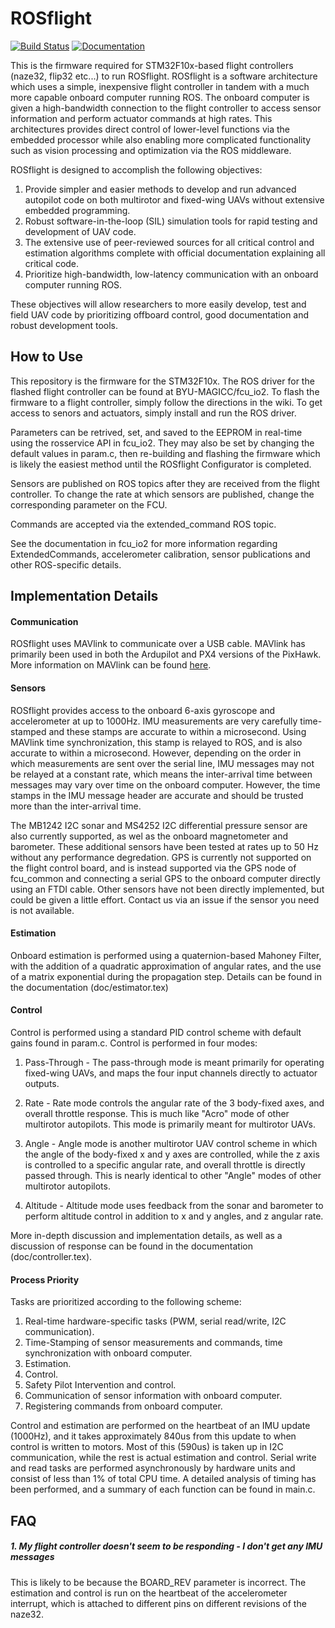 # ROSflight
[![Build Status](https://travis-ci.org/byu-magicc/ROSflight.svg?branch=master)](https://travis-ci.org/byu-magicc/ROSflight) [![Documentation](https://codedocs.xyz/byu-magicc/ROSflight.svg)](https://codedocs.xyz/byu-magicc/ROSflight/)

This is the firmware required for STM32F10x-based flight controllers (naze32, flip32 etc...) to run ROSflight.  ROSflight is a software architecture which uses a simple, inexpensive flight controller in tandem with a much more capable onboard computer running ROS.  The onboard computer is given a high-bandwidth connection to the flight controller to access sensor information and perform actuator commands at high rates.  This architectures provides direct control of lower-level functions via the embedded processor while also enabling more complicated functionality such as vision processing and optimization via the ROS middleware.  

ROSflight is designed to accomplish the following objectives:

1. Provide simpler and easier methods to develop and run advanced autopilot code on both multirotor and fixed-wing UAVs without extensive embedded programming.
2. Robust software-in-the-loop (SIL) simulation tools for rapid testing and development of UAV code.
3. The extensive use of peer-reviewed sources for all critical control and estimation algorithms complete with official documentation explaining all critical code.
4. Prioritize high-bandwidth, low-latency communication with an onboard computer running ROS.

These objectives will allow researchers to more easily develop, test and field UAV code by prioritizing offboard control, good documentation and robust development tools.

## How to Use ##

This repository is the firmware for the STM32F10x.  The ROS driver for the flashed flight controller can be found at BYU-MAGICC/fcu_io2.  To flash the firmware to a flight controller, simply follow the directions in the wiki. To get access to senors and actuators, simply install and run the ROS driver.

Parameters can be retrived, set, and saved to the EEPROM in real-time using the rosservice API in fcu_io2.  They may also be set by changing the default values in param.c, then re-building and flashing the firmware which is likely the easiest method until the ROSflight Configurator is completed.

Sensors are published on ROS topics after they are received from the flight controller.  To change the rate at which sensors are published, change the corresponding parameter on the FCU.

Commands are accepted via the extended_command ROS topic.  

See the documentation in fcu_io2 for more information regarding ExtendedCommands, accelerometer calibration, sensor publications and other ROS-specific details.

## Implementation Details ##

#### Communication
ROSflight uses MAVlink to communicate over a USB cable.  MAVlink has primarily been used in both the Ardupilot and PX4 versions of the PixHawk.  More information on MAVlink can be found [here](http://qgroundcontrol.org/mavlink/start "QgroundControl/mavlink").  

#### Sensors
ROSflight provides access to the onboard 6-axis gyroscope and accelerometer at up to 1000Hz.  IMU measurements are very carefully time-stamped and these stamps are accurate to within a microsecond. Using MAVlink time synchronization, this stamp is relayed to ROS, and is also accurate to within a microsecond.  However, depending on the order in which measurements are sent over the serial line, IMU messages may not be relayed at a constant rate, which means the inter-arrival time between messages may vary over time on the onboard computer.  However, the time stamps in the IMU message header are accurate and should be trusted more than the inter-arrival time.

The MB1242 I2C sonar and MS4252 I2C differential pressure sensor are also currently supported, as wel as the onboard magnetometer and barometer.  These additional sensors have been tested at rates up to 50 Hz without any performance degredation.  GPS is currently not supported on the flight control board, and is instead supported via the GPS node of fcu_common and connecting a serial GPS to the onboard computer directly using an FTDI cable.  Other sensors have not been directly implemented, but could be given a little effort.  Contact us via an issue if the sensor you need is not available.

#### Estimation
Onboard estimation is performed using a quaternion-based Mahoney Filter, with the addition of a quadratic approximation of angular rates, and the use of a matrix exponential during the propagation step.  Details can be found in the documentation (doc/estimator.tex)

#### Control
Control is performed using a standard PID control scheme with default gains found in param.c. Control is performed in four modes:

1. Pass-Through - The pass-through mode is meant primarily for operating fixed-wing UAVs, and maps the four input channels directly to actuator outputs.

2. Rate - Rate mode controls the angular rate of the 3 body-fixed axes, and overall throttle response.  This is much like "Acro" mode of other multirotor autopilots.  This mode is primarily meant for multirotor UAVs.

3. Angle - Angle mode is another multirotor UAV control scheme in which the angle of the body-fixed x and y axes are controlled, while the z axis is controlled to a specific angular rate, and overall throttle is directly passed through.  This is nearly identical to other "Angle" modes of other multirotor autopilots.

4. Altitude - Altitude mode uses feedback from the sonar and barometer to perform altitude control in addition to x and y angles, and z angular rate.

More in-depth discussion and implementation details, as well as a discussion of response can be found in the documentation (doc/controller.tex).

#### Process Priority
Tasks are prioritized according to the following scheme:

1. Real-time hardware-specific tasks (PWM, serial read/write, I2C communication).
2. Time-Stamping of sensor measurements and commands, time synchronization with onboard computer.
3. Estimation.
4. Control.
5. Safety Pilot Intervention and control.
6. Communication of sensor information with onboard computer.
7. Registering commands from onboard computer.

Control and estimation are performed on the heartbeat of an IMU update (1000Hz), and it takes approximately 840us from this update to when control is written to motors.  Most of this (590us) is taken up in I2C communication, while the rest is actual estimation and control. Serial write and read tasks are performed asynchronously by hardware units and consist of less than 1% of total CPU time.  A detailed analysis of timing has been performed, and a summary of each function can be found in main.c.

## FAQ

##### 1. My flight controller doesn't seem to be responding - I don't get any IMU messages
This is likely to be because the BOARD_REV parameter is incorrect.  The estimation and control is run on the heartbeat of the accelerometer interrupt, which is attached to different pins on different revisions of the naze32.
